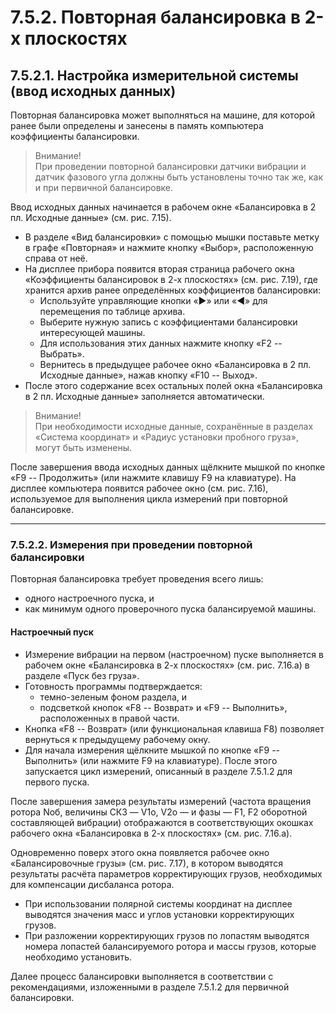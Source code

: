 # 7.5.2. Повторная балансировка в 2-х плоскостях

## 7.5.2.1. Настройка измерительной системы (ввод исходных данных)

Повторная балансировка может выполняться на машине, для которой ранее были определены и занесены в память компьютера коэффициенты балансировки.

> Внимание!  
> При проведении повторной балансировки датчики вибрации и датчик фазового угла должны быть установлены точно так же, как и при первичной балансировке.

Ввод исходных данных начинается в рабочем окне «Балансировка в 2 пл. Исходные данные» (см. рис. 7.15).

- В разделе «Вид балансировки» с помощью мышки поставьте метку в графе «Повторная» и нажмите кнопку «Выбор», расположенную справа от неё.
- На дисплее прибора появится вторая страница рабочего окна «Коэффициенты балансировок в 2-х плоскостях» (см. рис. 7.19), где хранится архив ранее определённых коэффициентов балансировки:
  - Используйте управляющие кнопки «►» или «◄» для перемещения по таблице архива.
  - Выберите нужную запись с коэффициентами балансировки интересующей машины.
  - Для использования этих данных нажмите кнопку «F2 -- Выбрать».
  - Вернитесь в предыдущее рабочее окно «Балансировка в 2 пл. Исходные данные», нажав кнопку «F10 -- Выход».
- После этого содержание всех остальных полей окна «Балансировка в 2 пл. Исходные данные» заполняется автоматически.

> Внимание!  
> При необходимости исходные данные, сохранённые в разделах «Система координат» и «Радиус установки пробного груза», могут быть изменены.

После завершения ввода исходных данных щёлкните мышкой по кнопке «F9 -- Продолжить» (или нажмите клавишу F9 на клавиатуре). На дисплее компьютера появится рабочее окно (см. рис. 7.16), используемое для выполнения цикла измерений при повторной балансировке.

---

### 7.5.2.2. Измерения при проведении повторной балансировки

Повторная балансировка требует проведения всего лишь:
- одного настроечного пуска, и
- как минимум одного проверочного пуска балансируемой машины.

#### Настроечный пуск

- Измерение вибрации на первом (настроечном) пуске выполняется в рабочем окне «Балансировка в 2-х плоскостях» (см. рис. 7.16.а) в разделе «Пуск без груза».
- Готовность программы подтверждается:
  - темно-зеленым фоном раздела, и
  - подсветкой кнопок «F8 -- Возврат» и «F9 -- Выполнить», расположенных в правой части.
- Кнопка «F8 -- Возврат» (или функциональная клавиша F8) позволяет вернуться к предыдущему рабочему окну.
- Для начала измерения щёлкните мышкой по кнопке «F9 -- Выполнить» (или нажмите F9 на клавиатуре). После этого запускается цикл измерений, описанный в разделе 7.5.1.2 для первого пуска.

После завершения замера результаты измерений (частота вращения ротора Nоб, величины СКЗ — V1o, V2o — и фазы — F1, F2 оборотной составляющей вибрации) отображаются в соответствующих окошках рабочего окна «Балансировка в 2-х плоскостях» (см. рис. 7.16.а).

Одновременно поверх этого окна появляется рабочее окно «Балансировочные грузы» (см. рис. 7.17), в котором выводятся результаты расчёта параметров корректирующих грузов, необходимых для компенсации дисбаланса ротора.

- При использовании полярной системы координат на дисплее выводятся значения масс и углов установки корректирующих грузов.
- При разложении корректирующих грузов по лопастям выводятся номера лопастей балансируемого ротора и массы грузов, которые необходимо установить.

Далее процесс балансировки выполняется в соответствии с рекомендациями, изложенными в разделе 7.5.1.2 для первичной балансировки.